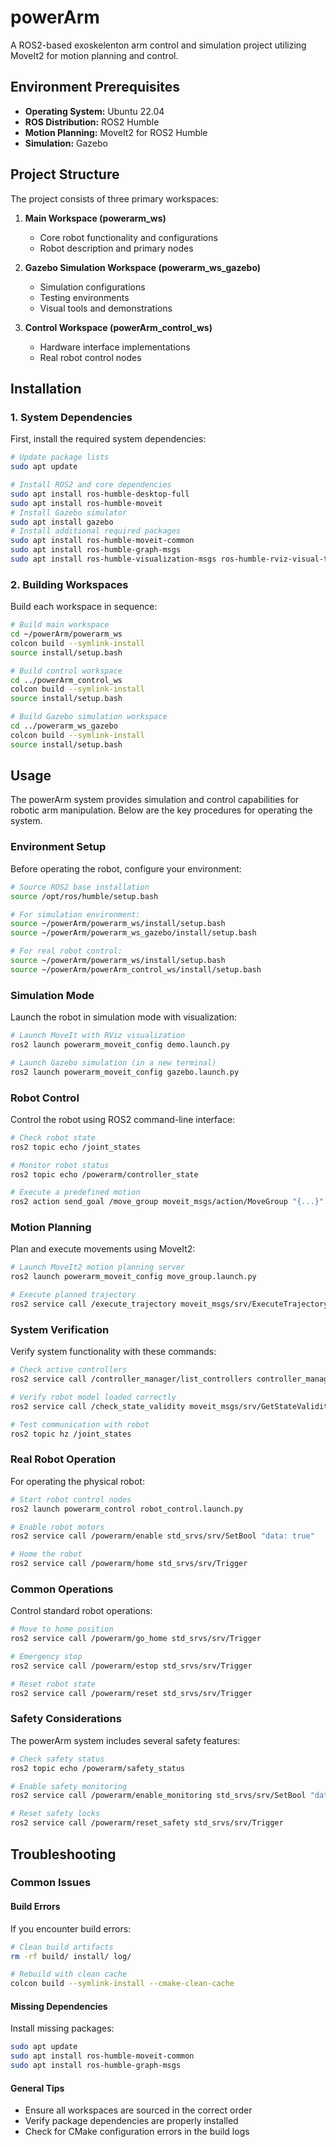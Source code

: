 # powerArm

A ROS2-based exoskelenton arm control and simulation project utilizing MoveIt2 for motion planning and control.

## Environment Prerequisites

- **Operating System:** Ubuntu 22.04
- **ROS Distribution:** ROS2 Humble
- **Motion Planning:** MoveIt2 for ROS2 Humble
- **Simulation:** Gazebo

## Project Structure

The project consists of three primary workspaces:

1. **Main Workspace (powerarm_ws)**
   - Core robot functionality and configurations
   - Robot description and primary nodes

2. **Gazebo Simulation Workspace (powerarm_ws_gazebo)**
   - Simulation configurations
   - Testing environments
   - Visual tools and demonstrations

3. **Control Workspace (powerArm_control_ws)**
   - Hardware interface implementations
   - Real robot control nodes

## Installation

### 1. System Dependencies

First, install the required system dependencies:

```bash
# Update package lists
sudo apt update

# Install ROS2 and core dependencies
sudo apt install ros-humble-desktop-full
sudo apt install ros-humble-moveit
# Install Gazebo simulator
sudo apt install gazebo
# Install additional required packages
sudo apt install ros-humble-moveit-common
sudo apt install ros-humble-graph-msgs
sudo apt install ros-humble-visualization-msgs ros-humble-rviz-visual-tools
```

### 2. Building Workspaces

Build each workspace in sequence:

```bash
# Build main workspace
cd ~/powerArm/powerarm_ws
colcon build --symlink-install
source install/setup.bash

# Build control workspace
cd ../powerArm_control_ws
colcon build --symlink-install
source install/setup.bash

# Build Gazebo simulation workspace
cd ../powerarm_ws_gazebo
colcon build --symlink-install
source install/setup.bash
```

## Usage

The powerArm system provides simulation and control capabilities for robotic arm manipulation. Below are the key procedures for operating the system.

### Environment Setup

Before operating the robot, configure your environment:

```bash
# Source ROS2 base installation
source /opt/ros/humble/setup.bash

# For simulation environment:
source ~/powerArm/powerarm_ws/install/setup.bash
source ~/powerArm/powerarm_ws_gazebo/install/setup.bash

# For real robot control:
source ~/powerArm/powerarm_ws/install/setup.bash
source ~/powerArm/powerArm_control_ws/install/setup.bash
```

### Simulation Mode

Launch the robot in simulation mode with visualization:

```bash
# Launch MoveIt with RViz visualization
ros2 launch powerarm_moveit_config demo.launch.py

# Launch Gazebo simulation (in a new terminal)
ros2 launch powerarm_moveit_config gazebo.launch.py
```

### Robot Control

Control the robot using ROS2 command-line interface:

```bash
# Check robot state
ros2 topic echo /joint_states

# Monitor robot status
ros2 topic echo /powerarm/controller_state

# Execute a predefined motion
ros2 action send_goal /move_group moveit_msgs/action/MoveGroup "{...}"
```

### Motion Planning

Plan and execute movements using MoveIt2:

```bash
# Launch MoveIt2 motion planning server
ros2 launch powerarm_moveit_config move_group.launch.py

# Execute planned trajectory
ros2 service call /execute_trajectory moveit_msgs/srv/ExecuteTrajectory
```

### System Verification

Verify system functionality with these commands:

```bash
# Check active controllers
ros2 service call /controller_manager/list_controllers controller_manager_msgs/srv/ListControllers

# Verify robot model loaded correctly
ros2 service call /check_state_validity moveit_msgs/srv/GetStateValidity

# Test communication with robot
ros2 topic hz /joint_states
```

### Real Robot Operation

For operating the physical robot:

```bash
# Start robot control nodes
ros2 launch powerarm_control robot_control.launch.py

# Enable robot motors
ros2 service call /powerarm/enable std_srvs/srv/SetBool "data: true"

# Home the robot
ros2 service call /powerarm/home std_srvs/srv/Trigger
```

### Common Operations

Control standard robot operations:

```bash
# Move to home position
ros2 service call /powerarm/go_home std_srvs/srv/Trigger

# Emergency stop
ros2 service call /powerarm/estop std_srvs/srv/Trigger

# Reset robot state
ros2 service call /powerarm/reset std_srvs/srv/Trigger
```

### Safety Considerations

The powerArm system includes several safety features:

```bash
# Check safety status
ros2 topic echo /powerarm/safety_status

# Enable safety monitoring
ros2 service call /powerarm/enable_monitoring std_srvs/srv/SetBool "data: true"

# Reset safety locks
ros2 service call /powerarm/reset_safety std_srvs/srv/Trigger
```

## Troubleshooting

### Common Issues

#### Build Errors

If you encounter build errors:

```bash
# Clean build artifacts
rm -rf build/ install/ log/

# Rebuild with clean cache
colcon build --symlink-install --cmake-clean-cache
```

#### Missing Dependencies

Install missing packages:

```bash
sudo apt update
sudo apt install ros-humble-moveit-common
sudo apt install ros-humble-graph-msgs
```

#### General Tips

- Ensure all workspaces are sourced in the correct order
- Verify package dependencies are properly installed
- Check for CMake configuration errors in the build logs

```
